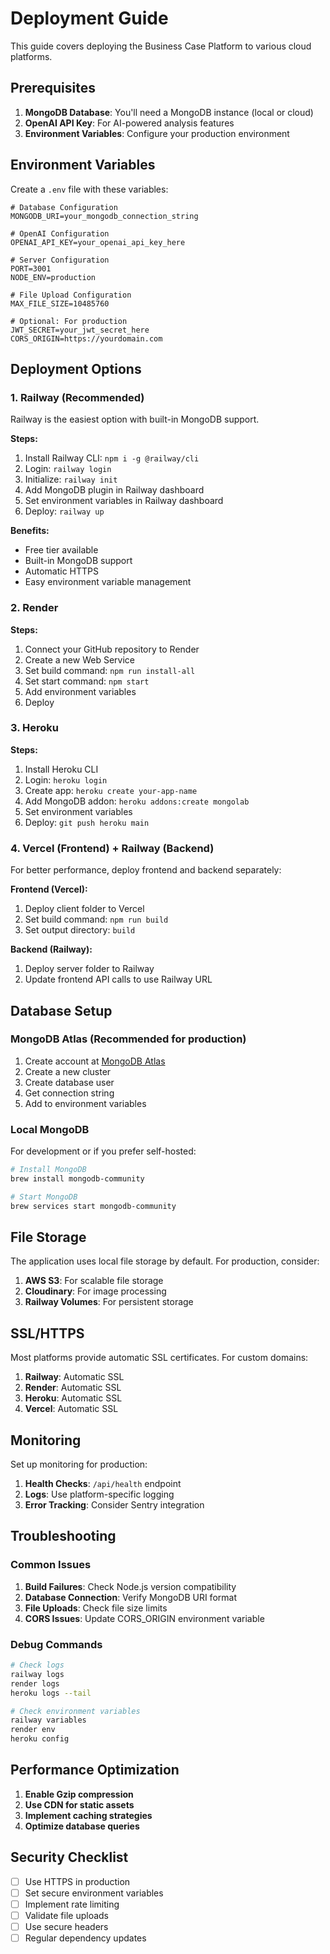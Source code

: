 # Deployment Guide

This guide covers deploying the Business Case Platform to various cloud platforms.

## Prerequisites

1. **MongoDB Database**: You'll need a MongoDB instance (local or cloud)
2. **OpenAI API Key**: For AI-powered analysis features
3. **Environment Variables**: Configure your production environment

## Environment Variables

Create a `.env` file with these variables:

```env
# Database Configuration
MONGODB_URI=your_mongodb_connection_string

# OpenAI Configuration
OPENAI_API_KEY=your_openai_api_key_here

# Server Configuration
PORT=3001
NODE_ENV=production

# File Upload Configuration
MAX_FILE_SIZE=10485760

# Optional: For production
JWT_SECRET=your_jwt_secret_here
CORS_ORIGIN=https://yourdomain.com
```

## Deployment Options

### 1. Railway (Recommended)

Railway is the easiest option with built-in MongoDB support.

**Steps:**
1. Install Railway CLI: `npm i -g @railway/cli`
2. Login: `railway login`
3. Initialize: `railway init`
4. Add MongoDB plugin in Railway dashboard
5. Set environment variables in Railway dashboard
6. Deploy: `railway up`

**Benefits:**
- Free tier available
- Built-in MongoDB support
- Automatic HTTPS
- Easy environment variable management

### 2. Render

**Steps:**
1. Connect your GitHub repository to Render
2. Create a new Web Service
3. Set build command: `npm run install-all`
4. Set start command: `npm start`
5. Add environment variables
6. Deploy

### 3. Heroku

**Steps:**
1. Install Heroku CLI
2. Login: `heroku login`
3. Create app: `heroku create your-app-name`
4. Add MongoDB addon: `heroku addons:create mongolab`
5. Set environment variables
6. Deploy: `git push heroku main`

### 4. Vercel (Frontend) + Railway (Backend)

For better performance, deploy frontend and backend separately:

**Frontend (Vercel):**
1. Deploy client folder to Vercel
2. Set build command: `npm run build`
3. Set output directory: `build`

**Backend (Railway):**
1. Deploy server folder to Railway
2. Update frontend API calls to use Railway URL

## Database Setup

### MongoDB Atlas (Recommended for production)

1. Create account at [MongoDB Atlas](https://www.mongodb.com/atlas)
2. Create a new cluster
3. Create database user
4. Get connection string
5. Add to environment variables

### Local MongoDB

For development or if you prefer self-hosted:

```bash
# Install MongoDB
brew install mongodb-community

# Start MongoDB
brew services start mongodb-community
```

## File Storage

The application uses local file storage by default. For production, consider:

1. **AWS S3**: For scalable file storage
2. **Cloudinary**: For image processing
3. **Railway Volumes**: For persistent storage

## SSL/HTTPS

Most platforms provide automatic SSL certificates. For custom domains:

1. **Railway**: Automatic SSL
2. **Render**: Automatic SSL
3. **Heroku**: Automatic SSL
4. **Vercel**: Automatic SSL

## Monitoring

Set up monitoring for production:

1. **Health Checks**: `/api/health` endpoint
2. **Logs**: Use platform-specific logging
3. **Error Tracking**: Consider Sentry integration

## Troubleshooting

### Common Issues

1. **Build Failures**: Check Node.js version compatibility
2. **Database Connection**: Verify MongoDB URI format
3. **File Uploads**: Check file size limits
4. **CORS Issues**: Update CORS_ORIGIN environment variable

### Debug Commands

```bash
# Check logs
railway logs
render logs
heroku logs --tail

# Check environment variables
railway variables
render env
heroku config
```

## Performance Optimization

1. **Enable Gzip compression**
2. **Use CDN for static assets**
3. **Implement caching strategies**
4. **Optimize database queries**

## Security Checklist

- [ ] Use HTTPS in production
- [ ] Set secure environment variables
- [ ] Implement rate limiting
- [ ] Validate file uploads
- [ ] Use secure headers
- [ ] Regular dependency updates 